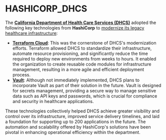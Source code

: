 # HASHICORP\_DHCS

The [**California Department of Health Care Services (DHCS)**](../DHCS.md) adopted the following key technologies from **HashiCorp** to [modernize its legacy healthcare infrastructure](https://www.hashicorp.com/assets/1717630359-casestudy_cadhcs.pdf):

* [**Terraform Cloud**](TERRAFORM.MD): This was the cornerstone of DHCS's modernization efforts. Terraform allowed DHCS to standardize their infrastructure, automate resource provisioning, and significantly reduce the time required to deploy new environments from weeks to hours. It enabled the organization to create reusable code modules for infrastructure management, resulting in a more agile and efficient deployment process.
* [**Vault**](broken-reference): Although not immediately implemented, DHCS plans to incorporate Vault as part of their solution in the future. Vault is designed for secrets management, providing a secure way to manage sensitive data such as API keys and passwords, which is crucial for compliance and security in healthcare applications.

These technologies collectively helped DHCS achieve greater visibility and control over its infrastructure, improved service delivery timelines, and laid a foundation for supporting up to 200 applications in the future. The automation and scalability offered by HashiCorp's solutions have been pivotal in enhancing operational efficiency within the department.
